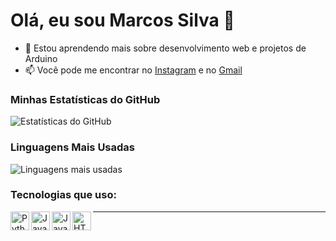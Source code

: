 # Olá, eu sou Marcos Silva 👋

- 🌱 Estou aprendendo mais sobre desenvolvimento web e projetos de Arduino
- 📫 Você pode me encontrar no [Instagram](https://instagram.com/seuInstagram) e no [Gmail](mailto:seuemail@gmail.com)

### Minhas Estatísticas do GitHub
![Estatísticas do GitHub](https://github-readme-stats.vercel.app/api?username=Marcossil09&show_icons=true&theme=dark)

### Linguagens Mais Usadas
![Linguagens mais usadas](https://github-readme-stats.vercel.app/api/top-langs/?username=Marcossil09&layout=compact&theme=dark)

### Tecnologias que uso:
<img align="left" alt="Python" width="30px" src="https://cdn.jsdelivr.net/npm/simple-icons@3.13.0/icons/python.svg" />
<img align="left" alt="Java" width="30px" src="https://cdn.jsdelivr.net/npm/simple-icons@3.13.0/icons/java.svg" />
<img align="left" alt="JavaScript" width="30px" src="https://cdn.jsdelivr.net/npm/simple-icons@3.13.0/icons/javascript.svg" />
<img align="left" alt="HTML5" width="30px" src="https://cdn.jsdelivr.net/npm/simple-icons@3.13.0/icons/html5.svg" />

---
